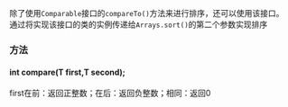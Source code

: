 除了使用`Comparable`接口的`compareTo()`方法来进行排序，还可以使用该接口。
通过将实现该接口的类的实例传递给`Arrays.sort()`的第二个参数实现排序
### 方法
#### int compare(T first,T second);
first在前：返回正整数；在后：返回负整数；相同：返回0